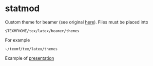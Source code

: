 statmod
=======

Custom theme for beamer (see original [here](http://statmod.ru/wiki/latex:slides)). Files must be placed into 
<pre><code>$TEXMFHOME/tex/latex/beamer/themes</code></pre>
For example
<pre><code>~/texmf/tex/latex/themes</code></pre>
Example of [presentation](https://github.com/erthalion/statmod/raw/master/example.pdf)
